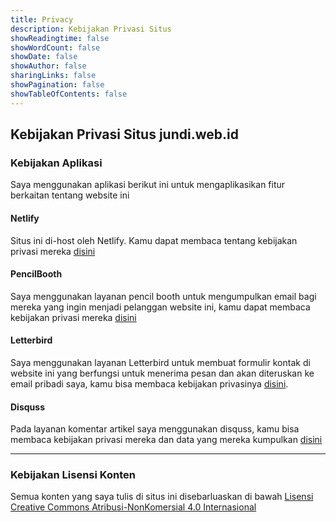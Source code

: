 ```yaml
---
title: Privacy
description: Kebijakan Privasi Situs
showReadingtime: false
showWordCount: false
showDate: false
showAuthor: false
sharingLinks: false
showPagination: false
showTableOfContents: false
---
```


## Kebijakan Privasi Situs jundi.web.id

### Kebijakan Aplikasi

Saya menggunakan aplikasi berikut ini untuk mengaplikasikan fitur berkaitan tentang website ini

#### Netlify

Situs ini di-host oleh Netlify. Kamu dapat membaca tentang kebijakan privasi mereka [disini](https://www.netlify.com/privacy/ 'Netlify Privasi')

#### PencilBooth

Saya menggunakan layanan pencil booth untuk mengumpulkan email bagi mereka yang ingin menjadi pelanggan website ini, kamu dapat membaca kebijakan privasi mereka [disini](https://pencilbooth.com/privacy) 

#### Letterbird   

Saya menggunakan layanan Letterbird untuk membuat formulir kontak di website ini yang berfungsi untuk menerima pesan dan akan diteruskan ke email pribadi saya, kamu bisa membaca kebijakan privasinya [disini](https://policies.goodenough.us/privacy/).

#### Disquss

Pada layanan komentar artikel saya menggunakan disquss, kamu bisa membaca kebijakan privasi mereka dan data yang mereka kumpulkan [disini](https://help.disqus.com/en/articles/1717103-disqus-privacy-policy 'Kebijakan Privasi Disquss')

---

### Kebijakan Lisensi Konten

Semua konten yang saya tulis di situs ini disebarluaskan di bawah [Lisensi Creative Commons Atribusi-NonKomersial 4.0 Internasional](http://creativecommons.org/licenses/by-nc/4.0/)
